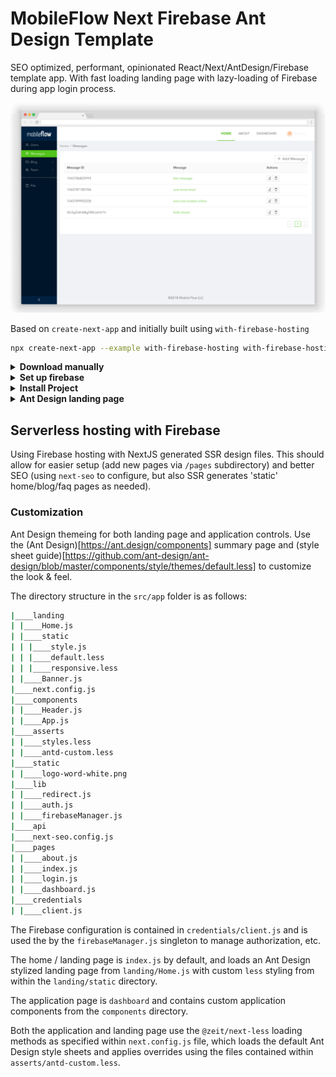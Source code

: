 MobileFlow Next Firebase Ant Design Template
============================================


SEO optimized, performant, opinionated React/Next/AntDesign/Firebase template app. With fast loading landing page
with lazy-loading of Firebase during app login process.


![ScreenShot](https://github.com/moflo/mf-next-fire-ant/raw/master/mf-next-filre-ant-screenhot.png "MF-Next-Fire-Ant")


Based on `create-next-app` and initially built using `with-firebase-hosting`

```bash
npx create-next-app --example with-firebase-hosting with-firebase-hosting-app
```


<details>
<summary><b>Download manually</b></summary>

Download the example:

```bash
curl https://codeload.github.com/zeit/next.js/tar.gz/canary | tar -xz --strip=2 next.js-canary/examples/with-firebase-hosting
cd with-firebase-hosting
```

</details>

<details>
<summary><b>Set up firebase</b></summary>

* install Firebase Tools: `npm i -g firebase-tools`
* create a project through the [firebase web console](https://console.firebase.google.com/)
* grab the projects ID from the web consoles URL: `https://console.firebase.google.com/project/<projectId>`
* update the `.firebaserc` default project ID to the newly created project
* login to the Firebase CLI tool with `firebase login`
* create the `credentials/client.js` file with the following syntax:
    ```bash
    module.exports = {
        apiKey: "FIREBASEAPIKEY",
        authDomain: "your-app.firebaseapp.com",
        databaseURL: "https://your-app.firebaseio.com",
        projectId: "your-app",
        storageBucket: "your-app.appspot.com",
        messagingSenderId: "FIREBASEMMESSEGINGKEY"
    }
    ```

</details>

<details>
<summary><b>Install Project</b></summary>

```bash
npm install
```

#### Run Next.js development:

```bash
npm run dev
```

#### Run Firebase locally for testing:

```
npm run serve
```

#### Deploy it to the cloud with Firebase:

```bash
npm run deploy
```

#### Clean dist folder

```bash
npm run clean
```

</details>

<details>
<summary><b>Ant Design landing page</b></summary>

Copy the components of the Ant Design landing page from the online (design tool)[https://landing.ant.design] and copy to the `landing` directory.

</details>


## Serverless hosting with Firebase

Using Firebase hosting with NextJS generated SSR design files. This should allow for easier setup (add new pages via `/pages` subdirectory) and better SEO (using `next-seo` to configure, but also SSR generates 'static' home/blog/faq pages as needed).



### Customization

Ant Design themeing for both landing page and application controls. Use the (Ant Design)[https://ant.design/components] summary page and (style sheet guide)[https://github.com/ant-design/ant-design/blob/master/components/style/themes/default.less] to customize the look & feel.

The directory structure in the `src/app` folder is as follows:

```bash
|____landing
| |____Home.js
| |____static
| | |____style.js
| | |____default.less
| | |____responsive.less
| |____Banner.js
|____next.config.js
|____components
| |____Header.js
| |____App.js
|____asserts
| |____styles.less
| |____antd-custom.less
|____static
| |____logo-word-white.png
|____lib
| |____redirect.js
| |____auth.js
| |____firebaseManager.js
|____api
|____next-seo.config.js
|____pages
| |____about.js
| |____index.js
| |____login.js
| |____dashboard.js
|____credentials
| |____client.js
```


The Firebase configuration is contained in `credentials/client.js` and is used the by the `firebaseManager.js` singleton to manage authorization, etc.

The home / landing page is `index.js` by default, and loads an Ant Design stylized landing page from `landing/Home.js` with custom `less` styling from within the `landing/static` directory.

The application page is `dashboard` and contains custom application components from the `components` directory.

Both the application and landing page use the `@zeit/next-less` loading methods as specified within `next.config.js` file, which loads the default Ant Design style sheets and applies overrides using the files contained within `asserts/antd-custom.less`.

